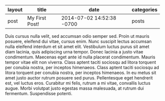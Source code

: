 layout | title | date | categories
------ | ----- | ---- | ----------
post | My First Post! | 2014-07-02 14:52:38 -0700 | posts
Duis cursus nulla velit, sed accumsan odio semper sed. Proin ut mauris posuere, eleifend dui vitae, cursus enim. Nunc suscipit lectus accumsan nulla eleifend interdum et sit amet elit. Vestibulum luctus purus sit amet diam lacinia, quis adipiscing urna tempor. Donec lacinia a justo vitae condimentum. Maecenas eget ante id nulla placerat condimentum. Mauris tempor vitae elit non viverra. Class aptent taciti sociosqu ad litora torquent per conubia nostra, per inceptos himenaeos. Class aptent taciti sociosqu ad litora torquent per conubia nostra, per inceptos himenaeos. In eu metus sit amet justo auctor rutrum posuere sed purus. Pellentesque eget hendrerit est, vel luctus eros. Curabitur mi felis, rutrum a mi vitae, convallis luctus augue. Morbi volutpat justo egestas massa malesuada, at rutrum dui fermentum. Suspendisse potenti.